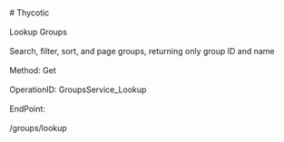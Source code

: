 <br>#     Thycotic</br>
<br>Lookup Groups</br>
<br>Search, filter, sort, and page groups, returning only group ID and name</br>
<br>Method: Get</br>
<br>OperationID: GroupsService_Lookup</br>
<br>EndPoint:</br>
<br>/groups/lookup</br>
